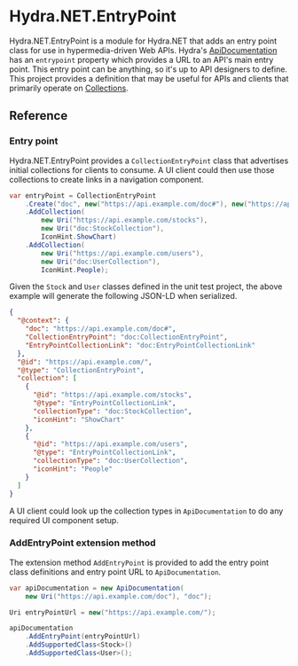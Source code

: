 # Hydra.NET.EntryPoint

Hydra.NET.EntryPoint is a module for Hydra.NET that adds an entry point class for use in hypermedia-driven Web APIs. Hydra's [ApiDocumentation](https://www.hydra-cg.com/spec/latest/core/#documenting-a-web-api) has an `entrypoint` property which provides a URL to an API's main entry point. This entry point can be anything, so it's up to API designers to define. This project provides a definition that may be useful for APIs and clients that primarily operate on [Collections](https://www.hydra-cg.com/spec/latest/core/#collections).

## Reference

### Entry point

Hydra.NET.EntryPoint provides a `CollectionEntryPoint` class that advertises initial collections for clients to consume. A UI client could then use those collections to create links in a navigation component.

```csharp
var entryPoint = CollectionEntryPoint
    .Create("doc", new("https://api.example.com/doc#"), new("https://api.example.com/"))
    .AddCollection(
        new Uri("https://api.example.com/stocks"),
        new Uri("doc:StockCollection"),
        IconHint.ShowChart)
    .AddCollection(
        new Uri("https://api.example.com/users"),
        new Uri("doc:UserCollection"),
        IconHint.People);
```

Given the `Stock` and `User` classes defined in the unit test project, the above example will generate the following JSON-LD when serialized.

```json
{
  "@context": {
    "doc": "https://api.example.com/doc#",
    "CollectionEntryPoint": "doc:CollectionEntryPoint",
    "EntryPointCollectionLink": "doc:EntryPointCollectionLink"
  },
  "@id": "https://api.example.com/",
  "@type": "CollectionEntryPoint",
  "collection": [
    {
      "@id": "https://api.example.com/stocks",
      "@type": "EntryPointCollectionLink",
      "collectionType": "doc:StockCollection",
      "iconHint": "ShowChart"
    },
    {
      "@id": "https://api.example.com/users",
      "@type": "EntryPointCollectionLink",
      "collectionType": "doc:UserCollection",
      "iconHint": "People"
    }
  ]
}
```

A UI client could look up the collection types in `ApiDocumentation` to do any required UI component setup.

### AddEntryPoint extension method

The extension method `AddEntryPoint` is provided to add the entry point class definitions and entry point URL to `ApiDocumentation`.

```csharp
var apiDocumentation = new ApiDocumentation(
    new Uri("https://api.example.com/doc"), "doc");

Uri entryPointUrl = new("https://api.example.com/");

apiDocumentation
    .AddEntryPoint(entryPointUrl)
    .AddSupportedClass<Stock>()
    .AddSupportedClass<User>();
```

